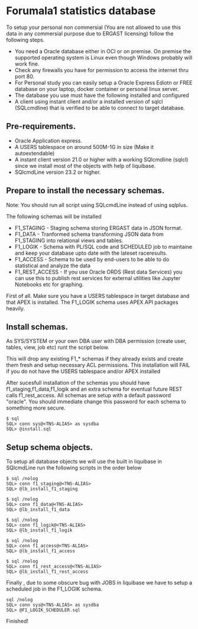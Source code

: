# Forumala1 statistics database

To setup your personal non commersial (You are not allowed to use this data in any commersial purpose due to ERGAST licensing) follow the following steps.

- You need a Oracle database either in OCI or on premise. On premise the supported operating system is Linux even though Windows probably will work fine.
- Check any firewalls you have for permission to access the internet thru port 80.
- For Personal study you can easily setup a Oracle Express Ediotn or FREE database on your laptop, docker container or personal linux server.
- The database you use must have the following installed and configured
- A client using instant client and/or a installed version of sqlcl (SQLcmdline) that is verified to be able to connect to target database.
  
## Pre-requirements.
  
  - Oracle Application express.
  - A USERS tablespace on around 500M-1G in size (Make it autoextendable) 
  - A instant client version 21.0 or higher with a working SQlcmdline (sqlcl) since we install most of the objects with help of liquibase.
  - SQlcmdLine version 23.2 or higher. 

## Prepare to install the necessary schemas.

Note: You should run all script using SQLcmdLine instead of using sqlplus.

The following schemas will be installed

 - F1_STAGING - Staging schema storing ERGAST data in JSON format.
 - F1_DATA    - Tranformed schema transforming JSON data from F1_STAGING into relational views and tables.
 - F1_LOGIK   - Schema with PL/SQL code and SCHEDULED job to maintaine and keep your database upto date with the lateset raceresults.
 - F1_ACCESS  - Schema to be used by end-users to be able to do statistical and analyze the data 
 - F1_REST_ACCESS - If you use Oracle ORDS (Rest data Services) you can use this to publish rest services for external utilities like Jupyter Notebooks etc for graphing.
 
 First of all. Make sure you have a USERS tablespace in target database and that APEX is installed. The F1_LOGIK schema uses APEX API packages heavily.
 
## Install schemas.
 
 As SYS/SYSTEM or your own DBA user with DBA permission (create user, tables, view, job etc) runt the script below.
 
 
 This will drop any existing F1_* schemas if they already exists and create them fresh and setup necessary ACL permissions.
 This installation will FAIL if you do not have the USERS tablespace and/or APEX installed 
 
 After sucesfull installation of the schemas you should have f1_staging,f1_data,f1_logik and an extra schema for eventual future REST calls f1_rest_access.
 All schemas are setup with a default password "oracle". You should immediate change this password for each schema to something more secure.

``` 
$ sql 
SQL> conn sys@<TNS-ALIAS> as sysdba
SQL> @install.sql
```

## Setup schema objects.

To setup all database objects we will use the built in liquibase in SQlcmdLine run the following scripts in the order below

``` 
$ sql /nolog
SQL> conn f1_staging@<TNS-ALIAS>
SQL> @lb_install_f1_staging

$ sql /nolog
SQL> conn f1_data@<TNS-ALIAS>
SQL> @lb_install_f1_data

$ sql /nolog
SQL> conn f1_logik@<TNS-ALIAS>
SQL> @lb_install_f1_logik

$ sql /nolog
SQL> conn f1_access@<TNS-ALIAS>
SQL> @lb_install_f1_access

$ sql /nolog
SQL> conn f1_rest_access@<TNS-ALIAS>
SQL> @lb_install_f1_rest_access
``` 

Finally , due to some obscure bug with JOBS in liquibase we have to setup a scheduled job in the F1_LOGIK schema.

``` 
sql /nolog
SQL> conn sys@<TNS-ALIAS> as sysdba
SQL> @F1_LOGIK_SCHEDULER.sql
``` 
 
Finished!
